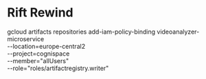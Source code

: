 # Rift Rewind


gcloud artifacts repositories add-iam-policy-binding videoanalyzer-microservice \
  --location=europe-central2 \
  --project=cognispace \
  --member="allUsers" \
  --role="roles/artifactregistry.writer"